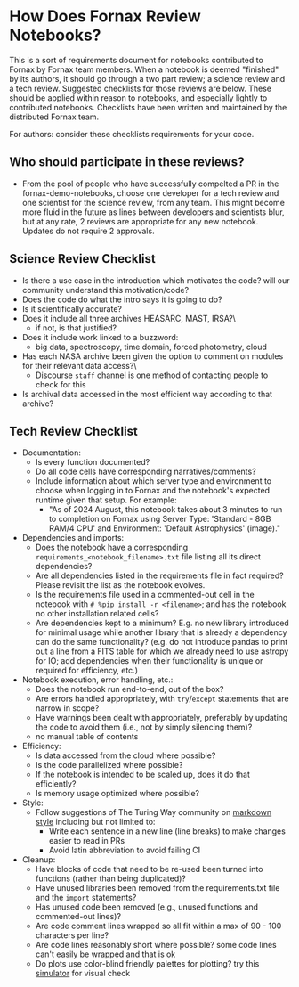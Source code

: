# How Does Fornax Review Notebooks?

This is a sort of requirements document for notebooks contributed to Fornax by Fornax team members.
When a notebook is deemed "finished" by its authors, it should go through a two part review; a science review and a tech review.
Suggested checklists for those reviews are below.
These should be applied within reason to notebooks, and especially lightly to contributed notebooks.
Checklists have been written and maintained by the distributed Fornax team.

For authors: consider these checklists requirements for your code.

## Who should participate in these reviews?

-  From the pool of people who have successfully compelted a PR in the fornax-demo-notebooks, choose one developer for a tech review and one scientist for the science review, from any team.  This might become more fluid in the future as lines between developers and scientists blur, but at any rate, 2 reviews are appropriate for any new notebook.  Updates do not require 2 approvals.

## Science Review Checklist

-   Is there a use case in the introduction which motivates the code?  will our community understand this motivation/code?
-   Does the code do what the intro says it is going to do?
-   Is it scientifically accurate?
-   Does it include all three archives HEASARC, MAST, IRSA?\
    -   if not, is that justified?
-   Does it include work linked to a buzzword:
    -   big data, spectroscopy, time domain, forced photometry, cloud
-   Has each NASA archive been given the option to comment on modules for their relevant data access?\
    -   Discourse `staff` channel is one method of contacting people to check for this
-   Is archival data accessed in the most efficient way according to that archive?

## Tech Review Checklist

-   Documentation:
	-   Is every function documented?
   	-   Do all code cells have corresponding narratives/comments?
   	-   Include information about which server type and environment to choose when logging in to Fornax and the notebook's expected runtime given that setup. For example:
        -   "As of 2024 August, this notebook takes about 3 minutes to run to completion on Fornax using Server Type: 'Standard - 8GB RAM/4 CPU' and Environment: 'Default Astrophysics' (image)."
-   Dependencies and imports:
    -   Does the notebook have a corresponding `requirements_<notebook_filename>.txt` file listing all its direct dependencies?
    -   Are all dependencies listed in the requirements file in fact required? Please revisit the list as the notebook evolves.
    -   Is the requirements file used in a commented-out cell in the notebook  with `# %pip install -r <filename>`; and has the notebook no other installation related cells?
    -   Are dependencies kept to a minimum? E.g. no new library introduced for minimal usage while another library that is already a dependency can do the same functionality?
        (e.g. do not introduce pandas to print out a line from a FITS table for which we already need to use astropy for IO; add dependencies when their functionality is unique or required for efficiency, etc.)
-   Notebook execution, error handling, etc.:
	-   Does the notebook run end-to-end, out of the box?
 	-   Are errors handled appropriately, with `try`/`except` statements that are narrow in scope?
	-   Have warnings been dealt with appropriately, preferably by updating the code to avoid them (i.e., not by simply silencing them)?
   	-   no manual table of contents
-   Efficiency:
	-   Is data accessed from the cloud where possible?
	-   Is the code parallelized where possible?
	-   If the notebook is intended to be scaled up, does it do that efficiently?
	-   Is memory usage optimized where possible?
-   Style:
    - Follow suggestions of The Turing Way community on [markdown style](https://book.the-turing-way.org/community-handbook/style) including but not limited to:
        - Write each sentence in a new line (line breaks) to make changes easier to read in PRs
        - Avoid latin abbreviation to avoid failing CI 
-   Cleanup:
	-   Have blocks of code that need to be re-used been turned into functions (rather than being duplicated)?
	-   Have unused libraries been removed from the requirements.txt file and the `import` statements?
	-   Has unused code been removed (e.g., unused functions and commented-out lines)?
   	-   Are code comment lines wrapped so all fit within a max of 90 - 100 characters per line?
   	-   Are code lines reasonably short where possible? some code lines can't easily be wrapped and that is ok
   	-   Do plots use color-blind friendly palettes for plotting? try this [simulator](https://www.color-blindness.com/coblis-color-blindness-simulator/#google_vignette) for visual check

```python

```
